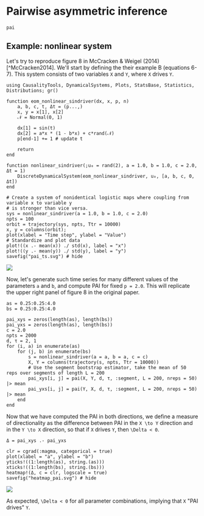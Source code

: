 # Pairwise asymmetric inference

```@docs
pai
```

## Example: nonlinear system

Let's try to reproduce figure 8 in McCracken & Weigel (2014)[^McCracken2014]. We'll start by defining the their example B (equations 6-7). This system consists of two
variables ``X`` and ``Y``, where ``X`` drives ``Y``.

```@example pai_ex
using CausalityTools, DynamicalSystems, Plots, StatsBase, Statistics, Distributions; gr()

function eom_nonlinear_sindriver(dx, x, p, n)
    a, b, c, t, Δt = (p...,)
    x, y = x[1], x[2]
    𝒩 = Normal(0, 1)
    
    dx[1] = sin(t)
    dx[2] = a*x * (1 - b*x) + c*rand(𝒩)
    p[end-1] += 1 # update t

    return
end

function nonlinear_sindriver(;u₀ = rand(2), a = 1.0, b = 1.0, c = 2.0, Δt = 1)
    DiscreteDynamicalSystem(eom_nonlinear_sindriver, u₀, [a, b, c, 0, Δt])
end

# Create a system of nonidentical logistic maps where coupling from variable x to variable y
# is stronger than vice versa.
sys = nonlinear_sindriver(a = 1.0, b = 1.0, c = 2.0)
npts = 100
orbit = trajectory(sys, npts, Ttr = 10000)
x, y = columns(orbit);
plot(xlabel = "Time step", ylabel = "Value")
# Standardize and plot data
plot!((x .- mean(x)) ./ std(x), label = "x")
plot!((y .- mean(y)) ./ std(y), label = "y")
savefig("pai_ts.svg") # hide
```

![](pai_ts.svg)

Now, let's generate such time series for many different values of the parameters `a` and `b`, and compute PAI for fixed `p = 2.0`. This will replicate the upper right panel of figure 8 in the original paper.

```@example pai_ex
as = 0.25:0.25:4.0
bs = 0.25:0.25:4.0

pai_xys = zeros(length(as), length(bs))
pai_yxs = zeros(length(as), length(bs))
c = 2.0
npts = 2000
d, τ = 2, 1
for (i, a) in enumerate(as)
    for (j, b) in enumerate(bs)
        s = nonlinear_sindriver(a = a, b = a, c = c)
        X, Y = columns(trajectory(s, npts, Ttr = 10000))
        # Use the segment bootstrap estimator, take the mean of 50 reps over segments of length L = 200
        pai_xys[i, j] = pai(X, Y, d, τ, :segment, L = 200, nreps = 50) |> mean
        pai_yxs[i, j] = pai(Y, X, d, τ, :segment, L = 200, nreps = 50) |> mean
    end
end
```

Now that we have computed the PAI in both directions, we define a measure of directionality as the difference between PAI in the ``X \to Y`` direction and in the ``Y \to X`` direction, so that if ``X`` drives ``Y``, then ``\Delta < 0``.

```@example pai_ex
Δ = pai_xys .- pai_yxs

clr = cgrad(:magma, categorical = true)
plot(xlabel = "a", ylabel = "b")
yticks!((1:length(as), string.(as)))
xticks!((1:length(bs), string.(bs)))
heatmap!(Δ, c = clr, logscale = true)
savefig("heatmap_pai.svg") # hide
```

![](heatmap_pai.svg)

As expected, ``\Delta < 0`` for all parameter combinations, implying that ``X`` "PAI drives" ``Y``.